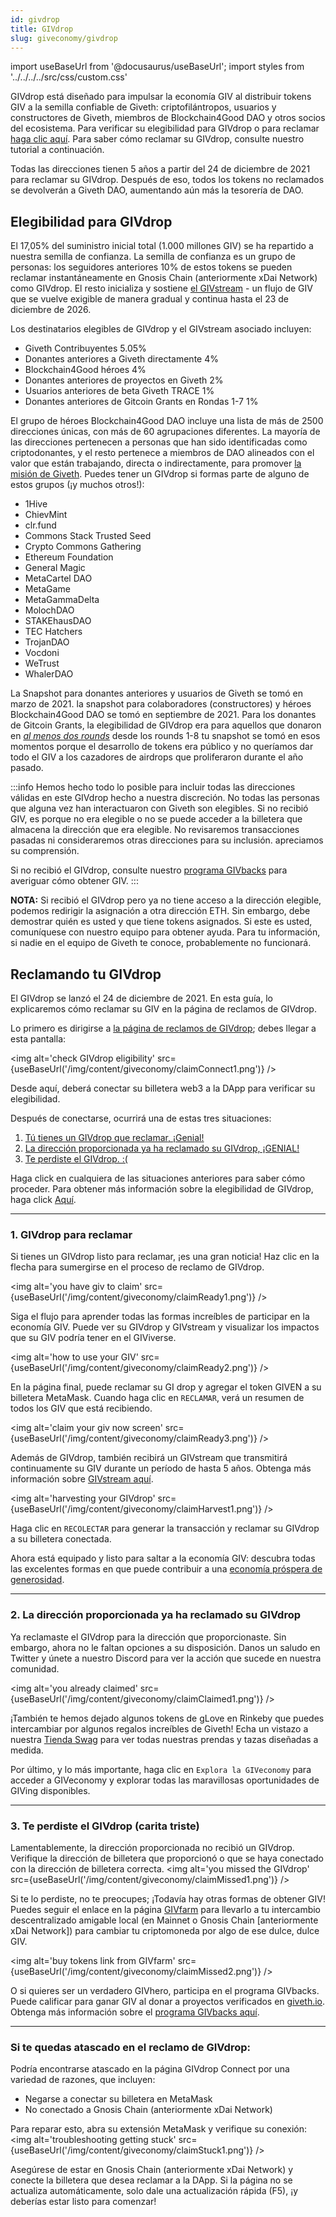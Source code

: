 ```yaml
---
id: givdrop
title: GIVdrop
slug: giveconomy/givdrop
---
```

import useBaseUrl from '@docusaurus/useBaseUrl';
import styles from '../../../../src/css/custom.css'


GIVdrop está diseñado para impulsar la economía GIV al distribuir tokens GIV a la semilla confiable de Giveth: criptofilántropos, usuarios y constructores de Giveth, miembros de Blockchain4Good DAO y otros socios del ecosistema. Para verificar su elegibilidad para GIVdrop o para reclamar [haga clic aquí](https://giveth.io/claim). Para saber cómo reclamar su GIVdrop, consulte nuestro tutorial a continuación.

Todas las direcciones tienen 5 años a partir del 24 de diciembre de 2021 para reclamar su GIVdrop. Después de eso, todos los tokens no reclamados se devolverán a Giveth DAO, aumentando aún más la tesorería de DAO.

## Elegibilidad para GIVdrop

El 17,05% del suministro inicial total (1.000 millones GIV) se ha repartido a nuestra semilla de confianza. La semilla de confianza es un grupo de personas: los seguidores anteriores 10% de estos tokens se pueden reclamar instantáneamente en Gnosis Chain (anteriormente xDai Network) como GIVdrop. El resto inicializa y sostiene [el GIVstream](/es/giveconomy/givstream) - un flujo de GIV que se vuelve exigible de manera gradual y continua hasta el 23 de diciembre de 2026.

Los destinatarios elegibles de GIVdrop y el GIVstream asociado incluyen:

- Giveth Contribuyentes 5.05%
- Donantes anteriores a Giveth directamente 4%
- Blockchain4Good héroes 4%
- Donantes anteriores de proyectos en Giveth 2%
- Usuarios anteriores de beta Giveth TRACE 1%
- Donantes anteriores de Gitcoin Grants en Rondas 1-7 1%

El grupo de héroes Blockchain4Good DAO incluye una lista de más de 2500 direcciones únicas, con más de 60 agrupaciones diferentes. La mayoría de las direcciones pertenecen a personas que han sido identificadas como criptodonantes, y el resto pertenece a miembros de DAO alineados con el valor que están trabajando, directa o indirectamente, para promover [la misión de Giveth](/es/whatisgiveth/). Puedes tener un GIVdrop si formas parte de alguno de estos grupos (¡y muchos otros!):

- 1Hive
- ChievMint
- clr.fund
- Commons Stack Trusted Seed
- Crypto Commons Gathering
- Ethereum Foundation
- General Magic
- MetaCartel DAO
- MetaGame
- MetaGammaDelta
- MolochDAO
- STAKEhausDAO
- TEC Hatchers
- TrojanDAO
- Vocdoni
- WeTrust
- WhalerDAO


<span class="importantText">La Snapshot para donantes anteriores y usuarios de Giveth se tomó en marzo de 2021.</span> la snapshot para colaboradores (constructores) y héroes Blockchain4Good DAO se tomó en septiembre de 2021. <span class="importantText">Para los donantes de Gitcoin Grants, la elegibilidad de GIVdrop era para aquellos que donaron en <i><u>al menos dos rounds</u></i> desde los rounds 1-8</span> tu snapshot se tomó en esos momentos porque el desarrollo de tokens era público y no queríamos dar todo el GIV a los cazadores de airdrops que proliferaron durante el año pasado.

:::info
Hemos hecho todo lo posible para incluir todas las direcciones válidas en este GIVdrop hecho a nuestra discreción. No todas las personas que alguna vez han interactuaron con Giveth son elegibles. Si no recibió GIV, es porque no era elegible o no se puede acceder a la billetera que almacena la dirección que era elegible. No revisaremos transacciones pasadas ni consideraremos otras direcciones para su inclusión. apreciamos su comprensión.

Si no recibió el GIVdrop, consulte nuestro [programa GIVbacks](https://giveth.io/givbacks) para averiguar cómo obtener GIV.
:::

**NOTA:** Si recibió el GIVdrop pero ya no tiene acceso a la dirección elegible, podemos redirigir la asignación a otra dirección ETH. Sin embargo, debe demostrar quién es usted y que tiene tokens asignados. Si este es usted, comuníquese con nuestro equipo para obtener ayuda. Para tu información, si nadie en el equipo de Giveth te conoce, probablemente no funcionará.

## Reclamando tu GIVdrop

El GIVdrop se lanzó el 24 de diciembre de 2021. En esta guía, lo explicaremos cómo reclamar su GIV en la página de reclamos de GIVdrop.

Lo primero es dirigirse a [la página de reclamos de GIVdrop](https://giveth.io/claim); debes llegar a esta pantalla:

<img alt='check GIVdrop eligibility' src={useBaseUrl('/img/content/giveconomy/claimConnect1.png')} />

Desde aquí, deberá conectar su billetera web3 a la DApp para verificar su elegibilidad.

Después de conectarse, ocurrirá una de estas tres situaciones:

1. <a href="#1-givdrop-to-claim">Tú tienes un GIVdrop que reclamar, ¡Genial!</a>
2. <a href="#2-the-address-provided-has-already-claimed-its-givdrop">La dirección proporcionada ya ha reclamado su GIVdrop, ¡GENIAL!</a>
3. <a href="#3-you-missed-the-givdrop-sad-face"> Te perdiste el GIVdrop. :( </a>

Haga click en cualquiera de las situaciones anteriores para saber cómo proceder. Para obtener más información sobre la elegibilidad de GIVdrop, haga click [Aquí](./givdrop).

---
### 1. GIVdrop para reclamar

Si tienes un GIVdrop listo para reclamar, ¡es una gran noticia! Haz clic en la flecha para sumergirse en el proceso de reclamo de GIVdrop.

<img alt='you have giv to claim' src={useBaseUrl('/img/content/giveconomy/claimReady1.png')} />

Siga el flujo para aprender todas las formas increíbles de participar en la economía GIV. Puede ver su GIVdrop y GIVstream y visualizar los impactos que su GIV podría tener en el GIViverse.

<img alt='how to use your GIV' src={useBaseUrl('/img/content/giveconomy/claimReady2.png')} />


En la página final, puede reclamar su GI drop y agregar el token GIVEN a su billetera MetaMask. Cuando haga clic en `RECLAMAR`, verá un resumen de todos los GIV que está recibiendo.

<img alt='claim your giv now screen' src={useBaseUrl('/img/content/giveconomy/claimReady3.png')} />

Además de GIVdrop, también recibirá un GIVstream que transmitirá continuamente su GIV durante un período de hasta 5 años. Obtenga más información sobre [GIVstream aquí](./givstream).

<img alt='harvesting your GIVdrop' src={useBaseUrl('/img/content/giveconomy/claimHarvest1.png')} />

Haga clic en `RECOLECTAR` para generar la transacción y reclamar su GIVdrop a su billetera conectada.

Ahora está equipado y listo para saltar a la economía GIV: descubra todas las excelentes formas en que puede contribuir a una [economía próspera de generosidad](https://giveth.io/giveconomy).


---

### 2. La dirección proporcionada ya ha reclamado su GIVdrop

Ya reclamaste el GIVdrop para la dirección que proporcionaste. Sin embargo, ahora no le faltan opciones a su disposición. Danos un saludo en Twitter y únete a nuestro Discord para ver la acción que sucede en nuestra comunidad.

<img alt='you already claimed' src={useBaseUrl('/img/content/giveconomy/claimClaimed1.png')} />

¡También te hemos dejado algunos tokens de gLove en Rinkeby que puedes intercambiar por algunos regalos increíbles de Giveth! Echa un vistazo a nuestra [Tienda Swag](https://swag.giveth.io/) para ver todas nuestras prendas y tazas diseñadas a medida.

Por último, y lo más importante, haga clic en `Explora la GIVeconomy` para acceder a GIVeconomy y explorar todas las maravillosas oportunidades de GIVing disponibles.

---

### 3. Te perdiste el GIVdrop (carita triste)

Lamentablemente, la dirección proporcionada no recibió un GIVdrop. Verifique la dirección de billetera que proporcionó o que se haya conectado con la dirección de billetera correcta.
<img alt='you missed the GIVdrop' src={useBaseUrl('/img/content/giveconomy/claimMissed1.png')} />

Si te lo perdiste, no te preocupes; ¡Todavía hay otras formas de obtener GIV! Puedes seguir el enlace en la página [GIVfarm](https://giveth.io/givfarm) para llevarlo a tu intercambio descentralizado amigable local (en Mainnet o Gnosis Chain [anteriormente xDai Network]) para cambiar tu criptomoneda por algo de ese dulce, dulce GIV.

<img alt='buy tokens link from GIVfarm' src={useBaseUrl('/img/content/giveconomy/claimMissed2.png')} />

O si quieres ser un verdadero GIVhero, participa en el programa GIVbacks. Puede calificar para ganar GIV al donar a proyectos verificados en [giveth.io](https://giveth.io/projects/). Obtenga más información sobre el [programa GIVbacks aquí](./givbacks).

---

### Si te quedas atascado en el reclamo de GIVdrop:
Podría encontrarse atascado en la página GIVdrop Connect por una variedad de razones, que incluyen:
- Negarse a conectar su billetera en MetaMask
- No conectado a Gnosis Chain (anteriormente xDai Network)

Para reparar esto, abra su extensión MetaMask y verifique su conexión:
<img alt='troubleshooting getting stuck' src={useBaseUrl('/img/content/giveconomy/claimStuck1.png')} />

Asegúrese de estar en Gnosis Chain (anteriormente xDai Network) y conecte la billetera que desea reclamar a la DApp. Si la página no se actualiza automáticamente, solo dale una actualización rápida (F5), ¡y deberías estar listo para comenzar!
